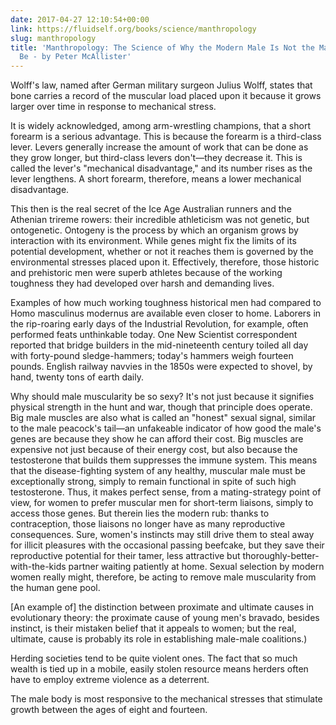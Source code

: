 ```yaml
---
date: 2017-04-27 12:10:54+00:00
link: https://fluidself.org/books/science/manthropology
slug: manthropology
title: 'Manthropology: The Science of Why the Modern Male Is Not the Man He Used to
  Be - by Peter McAllister'
---
```


Wolff's law, named after German military surgeon Julius Wolff, states that bone carries a record of the muscular load placed upon it because it grows larger over time in response to mechanical stress.

It is widely acknowledged, among arm-wrestling champions, that a short forearm is a serious advantage. This is because the forearm is a third-class lever. Levers generally increase the amount of work that can be done as they grow longer, but third-class levers don't—they decrease it. This is called the lever's "mechanical disadvantage," and its number rises as the lever lengthens. A short forearm, therefore, means a lower mechanical disadvantage.

This then is the real secret of the Ice Age Australian runners and the Athenian trireme rowers: their incredible athleticism was not genetic, but ontogenetic. Ontogeny is the process by which an organism grows by interaction with its environment. While genes might fix the limits of its potential development, whether or not it reaches them is governed by the environmental stresses placed upon it. Effectively, therefore, those historic and prehistoric men were superb athletes because of the working toughness they had developed over harsh and demanding lives.

Examples of how much working toughness historical men had compared to Homo masculinus modernus are available even closer to home. Laborers in the rip-roaring early days of the Industrial Revolution, for example, often performed feats unthinkable today. One New Scientist correspondent reported that bridge builders in the mid-nineteenth century toiled all day with forty-pound sledge-hammers; today's hammers weigh fourteen pounds. English railway navvies in the 1850s were expected to shovel, by hand, twenty tons of earth daily.

Why should male muscularity be so sexy? It's not just because it signifies physical strength in the hunt and war, though that principle does operate. Big male muscles are also what is called an "honest" sexual signal, similar to the male peacock's tail—an unfakeable indicator of how good the male's genes are because they show he can afford their cost. Big muscles are expensive not just because of their energy cost, but also because the testosterone that builds them suppresses the immune system. This means that the disease-fighting system of any healthy, muscular male must be exceptionally strong, simply to remain functional in spite of such high testosterone. Thus, it makes perfect sense, from a mating-strategy point of view, for women to prefer muscular men for short-term liaisons, simply to access those genes. But therein lies the modern rub: thanks to contraception, those liaisons no longer have as many reproductive consequences. Sure, women's instincts may still drive them to steal away for illicit pleasures with the occasional passing beefcake, but they save their reproductive potential for their tamer, less attractive but thoroughly-better-with-the-kids partner waiting patiently at home. Sexual selection by modern women really might, therefore, be acting to remove male muscularity from the human gene pool.

[An example of] the distinction between proximate and ultimate causes in evolutionary theory: the proximate cause of young men's bravado, besides instinct, is their mistaken belief that it appeals to women; but the real, ultimate, cause is probably its role in establishing male-male coalitions.)

Herding societies tend to be quite violent ones. The fact that so much wealth is tied up in a mobile, easily stolen resource means herders often have to employ extreme violence as a deterrent.

The male body is most responsive to the mechanical stresses that stimulate growth between the ages of eight and fourteen.
